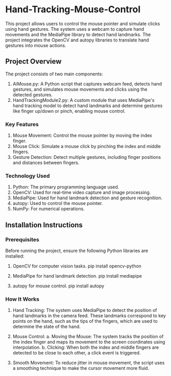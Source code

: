 # Hand-Tracking-Mouse-Control
This project allows users to control the mouse pointer and simulate clicks using hand gestures. The system uses a webcam to capture hand movements and the MediaPipe library to detect hand landmarks. The project integrates the OpenCV and autopy libraries to translate hand gestures into mouse actions.

## Project Overview
The project consists of two main components:

1. AiMouse.py: A Python script that captures webcam feed, detects hand gestures, and simulates mouse movements and clicks using the detected gestures.
2. HandTrackingModule2.py: A custom module that uses MediaPipe's hand tracking model to detect hand landmarks and determine gestures like finger up/down or pinch, enabling mouse control.

### Key Features
1. Mouse Movement: Control the mouse pointer by moving the index finger.
2. Mouse Click: Simulate a mouse click by pinching the index and middle fingers.
3. Gesture Detection: Detect multiple gestures, including finger positions and distances between fingers.

### Technology Used
1. Python: The primary programming language used.
2. OpenCV: Used for real-time video capture and image processing.
3. MediaPipe: Used for hand landmark detection and gesture recognition.
4. autopy: Used to control the mouse pointer.
5. NumPy: For numerical operations.

## Installation Instructions

### Prerequisites
Before running the project, ensure the following Python libraries are installed:

1. OpenCV for computer vision tasks.
pip install opencv-python

2. MediaPipe for hand landmark detection.
pip install mediapipe

3. autopy for mouse control.
pip install autopy

### How It Works
1. Hand Tracking: The system uses MediaPipe to detect the position of hand landmarks in the camera feed. These landmarks correspond to key points on the hand, such as the tips of the fingers, which are used to determine the state of the hand.

2. Mouse Control:
a. Moving the Mouse: The system tracks the position of the index finger and maps its movement to the screen coordinates using interpolation.
b. Clicking: When both the index and middle fingers are detected to be close to each other, a click event is triggered.

3. Smooth Movement: To reduce jitter in mouse movement, the script uses a smoothing technique to make the cursor movement more fluid.
